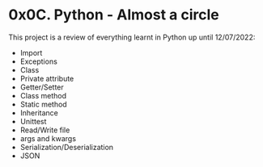 # 0x0C. Python - Almost a circle
This project is a review of everything learnt in Python up until 12/07/2022:
* Import
* Exceptions
* Class
* Private attribute
* Getter/Setter
* Class method
* Static method
* Inheritance
* Unittest
* Read/Write file
* args and kwargs
* Serialization/Deserialization
* JSON
